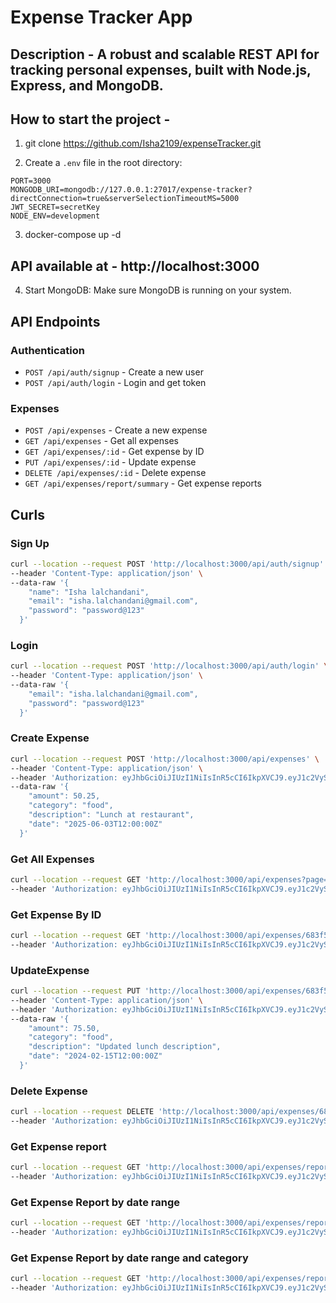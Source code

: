 # Expense Tracker App

## Description - A robust and scalable REST API for tracking personal expenses, built with Node.js, Express, and MongoDB.

## How to start the project -

1. git clone <https://github.com/Isha2109/expenseTracker.git>

2. Create a `.env` file in the root directory:
```env
PORT=3000
MONGODB_URI=mongodb://127.0.0.1:27017/expense-tracker?directConnection=true&serverSelectionTimeoutMS=5000
JWT_SECRET=secretKey
NODE_ENV=development
```

3. docker-compose up -d

## API available at - http://localhost:3000

4. Start MongoDB:
Make sure MongoDB is running on your system.

## API Endpoints

### Authentication
- `POST /api/auth/signup` - Create a new user
- `POST /api/auth/login` - Login and get token

### Expenses
- `POST /api/expenses` - Create a new expense
- `GET /api/expenses` - Get all expenses
- `GET /api/expenses/:id` - Get expense by ID
- `PUT /api/expenses/:id` - Update expense
- `DELETE /api/expenses/:id` - Delete expense
- `GET /api/expenses/report/summary` - Get expense reports

## Curls

### Sign Up
```bash
curl --location --request POST 'http://localhost:3000/api/auth/signup' \
--header 'Content-Type: application/json' \
--data-raw '{
    "name": "Isha lalchandani",
    "email": "isha.lalchandani@gmail.com",
    "password": "password@123"
  }'
```

### Login
```bash
curl --location --request POST 'http://localhost:3000/api/auth/login' \
--header 'Content-Type: application/json' \
--data-raw '{
    "email": "isha.lalchandani@gmail.com",
    "password": "password@123"
  }'
```

### Create Expense
```bash
curl --location --request POST 'http://localhost:3000/api/expenses' \
--header 'Content-Type: application/json' \
--header 'Authorization: eyJhbGciOiJIUzI1NiIsInR5cCI6IkpXVCJ9.eyJ1c2VySWQiOiI2ODNmNjNjMTk4ZjI1N2Q5OWZiZTg4YzQiLCJpYXQiOjE3NDg5ODQ3ODgsImV4cCI6MTc0OTU4OTU4OH0.x1GsVre8wIJKj8IjkSBVfmpiipqo2xH7_iY8cRW1sbM' \
--data-raw '{
    "amount": 50.25,
    "category": "food",
    "description": "Lunch at restaurant",
    "date": "2025-06-03T12:00:00Z"
  }'
```

### Get All Expenses
```bash
curl --location --request GET 'http://localhost:3000/api/expenses?page=1&limit=10' \
--header 'Authorization: eyJhbGciOiJIUzI1NiIsInR5cCI6IkpXVCJ9.eyJ1c2VySWQiOiI2ODNmNWQ4YTI3MDI3OWQxZjYzNDZiZTAiLCJpYXQiOjE3NDg5ODM1MjQsImV4cCI6MTc0OTU4ODMyNH0.-VFFvJgMmtYISvaBVAn-GN7WnW30aa8SG7u_CLPHArM'
```

### Get Expense By ID
```bash
curl --location --request GET 'http://localhost:3000/api/expenses/683f5f22270279d1f6346be5' \
--header 'Authorization: eyJhbGciOiJIUzI1NiIsInR5cCI6IkpXVCJ9.eyJ1c2VySWQiOiI2ODNmNWQ4YTI3MDI3OWQxZjYzNDZiZTAiLCJpYXQiOjE3NDg5ODM1MjQsImV4cCI6MTc0OTU4ODMyNH0.-VFFvJgMmtYISvaBVAn-GN7WnW30aa8SG7u_CLPHArM'
```

### UpdateExpense
```bash
curl --location --request PUT 'http://localhost:3000/api/expenses/683f5f22270279d1f6346be5' \
--header 'Content-Type: application/json' \
--header 'Authorization: eyJhbGciOiJIUzI1NiIsInR5cCI6IkpXVCJ9.eyJ1c2VySWQiOiI2ODNmNWQ4YTI3MDI3OWQxZjYzNDZiZTAiLCJpYXQiOjE3NDg5ODM1MjQsImV4cCI6MTc0OTU4ODMyNH0.-VFFvJgMmtYISvaBVAn-GN7WnW30aa8SG7u_CLPHArM' \
--data-raw '{
    "amount": 75.50,
    "category": "food",
    "description": "Updated lunch description",
    "date": "2024-02-15T12:00:00Z"
  }'
```

### Delete Expense
```bash
curl --location --request DELETE 'http://localhost:3000/api/expenses/683f5f22270279d1f6346be5' \
--header 'Authorization: eyJhbGciOiJIUzI1NiIsInR5cCI6IkpXVCJ9.eyJ1c2VySWQiOiI2ODNmNWQ4YTI3MDI3OWQxZjYzNDZiZTAiLCJpYXQiOjE3NDg5ODM1MjQsImV4cCI6MTc0OTU4ODMyNH0.-VFFvJgMmtYISvaBVAn-GN7WnW30aa8SG7u_CLPHArM'
```

### Get Expense report
```bash
curl --location --request GET 'http://localhost:3000/api/expenses/report/summary' \
--header 'Authorization: eyJhbGciOiJIUzI1NiIsInR5cCI6IkpXVCJ9.eyJ1c2VySWQiOiI2ODNmNWQ4YTI3MDI3OWQxZjYzNDZiZTAiLCJpYXQiOjE3NDg5ODM1MjQsImV4cCI6MTc0OTU4ODMyNH0.-VFFvJgMmtYISvaBVAn-GN7WnW30aa8SG7u_CLPHArM'
```

### Get Expense Report by date range
```bash
curl --location --request GET 'http://localhost:3000/api/expenses/report/summary?startDate=2025-06-01&endDate=2025-06-30' \
--header 'Authorization: eyJhbGciOiJIUzI1NiIsInR5cCI6IkpXVCJ9.eyJ1c2VySWQiOiI2ODNmNWQ4YTI3MDI3OWQxZjYzNDZiZTAiLCJpYXQiOjE3NDg5ODM1MjQsImV4cCI6MTc0OTU4ODMyNH0.-VFFvJgMmtYISvaBVAn-GN7WnW30aa8SG7u_CLPHArM'
```

### Get Expense Report by date range and category
```bash
curl --location --request GET 'http://localhost:3000/api/expenses/report/summary?startDate=2025-06-01&endDate=2025-06-30&category=food' \
--header 'Authorization: eyJhbGciOiJIUzI1NiIsInR5cCI6IkpXVCJ9.eyJ1c2VySWQiOiI2ODNmNWQ4YTI3MDI3OWQxZjYzNDZiZTAiLCJpYXQiOjE3NDg5ODM1MjQsImV4cCI6MTc0OTU4ODMyNH0.-VFFvJgMmtYISvaBVAn-GN7WnW30aa8SG7u_CLPHArM'
```
